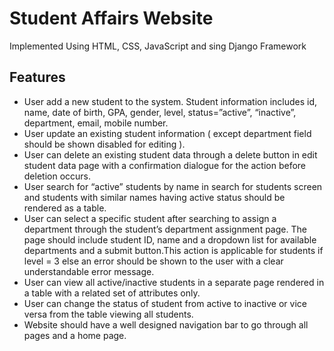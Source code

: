# Student Affairs Website
Implemented Using HTML, CSS, JavaScript and sing Django Framework

## Features
- User add a new student to the system. Student information includes id, name, date of birth, GPA, gender, level, status=”active”, “inactive”, department, email, mobile number. 
- User update an existing student information ( except department field should be shown disabled for editing ). 
- User can delete an existing student data through a delete button in edit student data page with a confirmation dialogue for the action before deletion occurs.
- User search for “active” students by name in search for students screen and students with similar names having active status should be rendered as a table.
- User can select a specific student after searching to assign a department through the student’s department assignment page. The page should include student ID, name and a dropdown list for available departments and a submit button.This action is applicable for students if level = 3 else an error should be shown to the user with a clear understandable error message. 
- User can view all active/inactive students in a separate page rendered in a table with a related set of attributes only. 
- User can change the status of student from active to inactive or vice versa from the table viewing all students. 
- Website should have a well designed navigation bar to go through all pages and a home page. 
